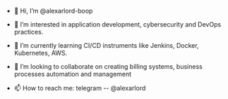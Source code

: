 - 👋 Hi, I’m @alexarlord-boop
- 👀 I’m interested in application development, cybersecurity and DevOps practices.

- 🌱 I’m currently learning CI/CD instruments like Jenkins, Docker, Kubernetes, AWS.
- 💞️ I’m looking to collaborate on creating billing systems, business processes automation and management
- 📫 How to reach me: telegram -- @alexarlord

